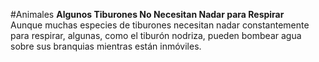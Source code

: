 #Animales 
**Algunos Tiburones No Necesitan Nadar para Respirar**  
Aunque muchas especies de tiburones necesitan nadar constantemente para respirar, algunas, como el tiburón nodriza, pueden bombear agua sobre sus branquias mientras están inmóviles.
